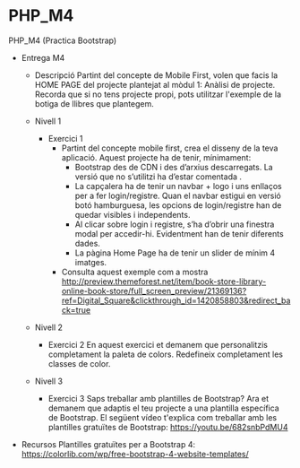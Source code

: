 # PHP_M4
PHP_M4 (Practica Bootstrap)

* Entrega M4
    - Descripció
    Partint del concepte de Mobile First, volen que facis la HOME PAGE del projecte plantejat al mòdul 1: Anàlisi de projecte. Recorda que si no tens projecte propi, pots utilitzar l'exemple de la botiga de llibres que plantegem.

    * Nivell 1
        - Exercici 1
            - Partint del concepte mobile first, crea el disseny de la teva aplicació. Aquest projecte ha de tenir, mínimament:
                - Bootstrap des de CDN i des d’arxius descarregats. La versió que no s’utilitzi ha d’estar comentada .
                - La capçalera ha de tenir un navbar + logo i uns enllaços per a fer login/registre. Quan el navbar estigui en versió botó hamburguesa, les opcions de login/registre han de quedar visibles i independents.
                - Al clicar sobre login i registre, s’ha d’obrir una finestra modal per accedir-hi. Evidentment han de tenir diferents dades.
                - La pàgina Home Page ha de tenir un slider de mínim 4 imatges.
            - Consulta aquest exemple com a mostra
                http://preview.themeforest.net/item/book-store-library-online-book-store/full_screen_preview/21369136?ref=Digital_Square&clickthrough_id=1420858803&redirect_back=true
    * Nivell 2
        - Exercici 2
        En aquest exercici et demanem que personalitzis completament la paleta de colors. Redefineix completament les classes de color.

    * Nivell 3
        - Exercici 3
        Saps treballar amb plantilles de Bootstrap? Ara et demanem que adaptis el teu projecte a una plantilla específica de Bootstrap.
        El següent vídeo t'explica com treballar amb les plantilles gratuïtes de Bootstrap:
        https://youtu.be/682snbPdMU4
        
* Recursos
Plantilles gratuïtes per a Bootstrap 4: https://colorlib.com/wp/free-bootstrap-4-website-templates/